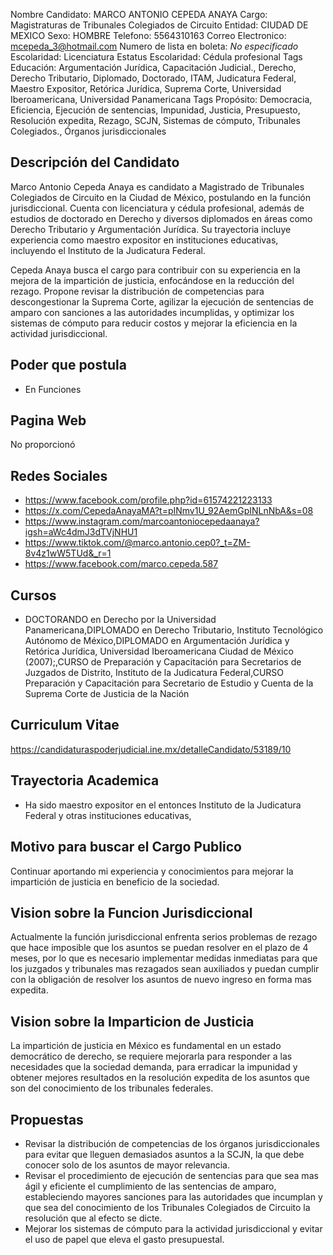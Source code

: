 Nombre Candidato: MARCO ANTONIO CEPEDA ANAYA
Cargo: Magistraturas de Tribunales Colegiados de Circuito
Entidad: CIUDAD DE MEXICO
Sexo: HOMBRE
Telefono: 5564310163
Correo Electronico: mcepeda_3@hotmail.com
Numero de lista en boleta: *No especificado*
Escolaridad: Licenciatura
Estatus Escolaridad: Cédula profesional
Tags Educación: Argumentación Jurídica, Capacitación Judicial., Derecho, Derecho Tributario, Diplomado, Doctorado, ITAM, Judicatura Federal, Maestro Expositor, Retórica Jurídica, Suprema Corte, Universidad Iberoamericana, Universidad Panamericana
Tags Propósito: Democracia, Eficiencia, Ejecución de sentencias, Impunidad, Justicia, Presupuesto, Resolución expedita, Rezago, SCJN, Sistemas de cómputo, Tribunales Colegiados., Órganos jurisdiccionales


## Descripción del Candidato 

Marco Antonio Cepeda Anaya es candidato a Magistrado de Tribunales Colegiados de Circuito en la Ciudad de México, postulando en la función jurisdiccional. Cuenta con licenciatura y cédula profesional, además de estudios de doctorado en Derecho y diversos diplomados en áreas como Derecho Tributario y Argumentación Jurídica. Su trayectoria incluye experiencia como maestro expositor en instituciones educativas, incluyendo el Instituto de la Judicatura Federal.

Cepeda Anaya busca el cargo para contribuir con su experiencia en la mejora de la impartición de justicia, enfocándose en la reducción del rezago. Propone revisar la distribución de competencias para descongestionar la Suprema Corte, agilizar la ejecución de sentencias de amparo con sanciones a las autoridades incumplidas, y optimizar los sistemas de cómputo para reducir costos y mejorar la eficiencia en la actividad jurisdiccional.


## Poder que postula

- En Funciones


## Pagina Web

No proporcionó


## Redes Sociales

- https://www.facebook.com/profile.php?id=61574221223133
- https://x.com/CepedaAnayaMA?t=pINmv1U_92AemGpINLnNbA&s=08
- https://www.instagram.com/marcoantoniocepedaanaya?igsh=aWc4dmJ3dTVjNHU1
- https://www.tiktok.com/@marco.antonio.cep0?_t=ZM-8v4z1wW5TUd&_r=1
- https://www.facebook.com/marco.cepeda.587


## Cursos

- DOCTORANDO en Derecho por la Universidad Panamericana,DIPLOMADO en Derecho Tributario, Instituto Tecnológico Autónomo de México,DIPLOMADO en Argumentación Jurídica y Retórica Jurídica, Universidad Iberoamericana Ciudad de México (2007);,CURSO de Preparación y Capacitación para Secretarios de Juzgados de Distrito, Instituto de la Judicatura Federal,CURSO Preparación y Capacitación para Secretario de Estudio y Cuenta de la Suprema Corte de Justicia de la Nación


## Curriculum Vitae

https://candidaturaspoderjudicial.ine.mx/detalleCandidato/53189/10


## Trayectoria Academica

- Ha sido maestro expositor en el entonces Instituto de la Judicatura Federal y otras instituciones educativas,


## Motivo para buscar el Cargo Publico

Continuar aportando mi experiencia y conocimientos para mejorar la impartición de justicia en beneficio de la sociedad.


## Vision sobre la Funcion Jurisdiccional

Actualmente la función jurisdiccional enfrenta serios problemas de rezago que hace imposible que los asuntos se puedan resolver en el plazo de 4 meses, por lo que es necesario implementar medidas inmediatas para que los juzgados y tribunales mas rezagados sean auxiliados y puedan cumplir con la obligación de resolver los asuntos de nuevo ingreso en forma mas expedita.


## Vision sobre la Imparticion de Justicia

La impartición de justicia en México es fundamental en un estado democrático de derecho, se requiere mejorarla para responder a las necesidades que la sociedad demanda, para erradicar la impunidad y obtener mejores resultados en la resolución expedita de los asuntos que son del conocimiento de los tribunales federales.


## Propuestas

- Revisar la distribución de competencias de los órganos jurisdiccionales para evitar que lleguen demasiados asuntos a la SCJN, la que debe conocer solo de los asuntos de mayor relevancia.
- Revisar el procedimiento de ejecución de sentencias para que sea mas ágil y eficiente el cumplimiento de las sentencias de amparo, estableciendo mayores sanciones para las autoridades que incumplan y que sea del conocimiento de los Tribunales Colegiados de Circuito la resolución que al efecto se dicte.
- Mejorar los sistemas de cómputo para la actividad jurisdiccional y evitar el uso de papel que eleva el gasto presupuestal.

